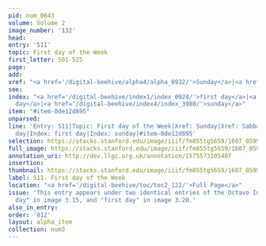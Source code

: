 ```yaml
---
pid: num_0643
volume: Volume 2
image_number: '132'
head:
entry: '511'
topic: First day of the Week
first_letter: 501-525
page:
add:
xref: "<a href='/digital-beehive/alpha4/alpha_0932/'>Sunday</a>|<a href='/digital-beehive/alpha4/alpha_0824/'>Sabbath</a>"
see:
index: "<a href='/digital-beehive/index1/index_0924/'>first day</a>|<a href='/digital-beehive/index1/index_0924/'>first
  day</a>|<a href='/digital-beehive/index4/index_3980/'>sunday</a>"
item: "#item-0de12d895"
unparsed:
line: 'Entry: 511|Topic: First day of the Week|Xref: Sunday|Xref: Sabbath|Index: first
  day|Index: first day|Index: sunday|#item-0de12d895'
selection: https://stacks.stanford.edu/image/iiif/fm855tg5659/1607_0599/858,2219,2936,935/full/0/default.jpg
full_image: https://stacks.stanford.edu/image/iiif/fm855tg5659/1607_0599/full/full/0/default.jpg
annotation_uri: http://dev.llgc.org.uk/annotation/1575573105407
insertion:
thumbnail: https://stacks.stanford.edu/image/iiif/fm855tg5659/1607_0599/858,2219,600,180/250,/0/default.jpg
label: 511. First day of the Week
location: "<a href='/digital-beehive/toc/toc2_122/'>Full Page</a>"
issue: 'This entry appears under two identical entries of the Octavo Index: "first
  day" in image 3.15, and "first day" in image 3.20.'
also_in_entry:
order: '012'
layout: alpha_item
collection: num3
---
```

